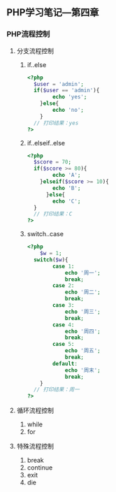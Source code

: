 ## PHP学习笔记—第四章

### PHP流程控制

1. 分支流程控制

   1. if..else

      ```php
      <?php
      	$user = 'admin';
      	if($user == 'admin'){
              echo 'yes';
          }else{
              echo 'no';
          }
      	// 打印结果：yes
      ?>
      ```

   2. if..elseif..else

      ```PHP
      <?php
      	$score = 70;
      	if($score >= 80){
              echo 'A';
          }elseif($score >= 10){
              echo 'B';
        	}else{
              echo 'C';
      	}
      	// 打印结果：C
      ?>
      ```

   3. switch..case

      ```PHP
      <?php
          $w = 1;
      	switch($w){
              case 1:
                  echo '周一';
                  break;
              case 2:
                  echo '周二';
                  break;
              case 3:
                  echo '周三';
                  break;
              case 4:
                  echo '周四';
                  break;
              case 5:
                  echo '周五';
                  break;
              default:
                  echo '周末';
                  break;   
          }
      	// 打印结果：周一
      ?>
      ```

      

2. 循环流程控制

   1. while
   2. for

3. 特殊流程控制

   1. break
   2. continue
   3. exit
   4. die